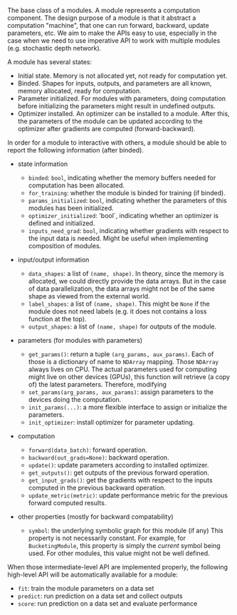 The base class of a modules. A module represents a computation component. The design
purpose of a module is that it abstract a computation "machine", that one can run forward,
backward, update parameters, etc. We aim to make the APIs easy to use, especially in the
case when we need to use imperative API to work with multiple modules (e.g. stochastic
depth network).

A module has several states:

- Initial state. Memory is not allocated yet, not ready for computation yet.
- Binded. Shapes for inputs, outputs, and parameters are all known, memory allocated,
  ready for computation.
- Parameter initialized. For modules with parameters, doing computation before initializing
  the parameters might result in undefined outputs.
- Optimizer installed. An optimizer can be installed to a module. After this, the parameters
  of the module can be updated according to the optimizer after gradients are computed
  (forward-backward).

In order for a module to interactive with others, a module should be able to report the
following information (after binded).

- state information
    - `binded`: `bool`, indicating whether the memory buffers needed for computation
       has been allocated.
    - `for_training`: whether the module is binded for training (if binded).
    - `params_initialized`: `bool`, indicating whether the parameters of this modules
       has been initialized.
    - `optimizer_initialized`: 'bool`, indicating whether an optimizer is defined
       and initialized.
    - `inputs_need_grad`: `bool`, indicating whether gradients with respect to the
      input data is needed. Might be useful when implementing composition of modules.

- input/output information
    - `data_shapes`: a list of `(name, shape)`. In theory, since the memory is allocated,
      we could directly provide the data arrays. But in the case of data parallelization,
      the data arrays might not be of the same shape as viewed from the external world.
    - `label_shapes`: a list of `(name, shape)`. This might be `None` if the module does
      not need labels (e.g. it does not contains a loss function at the top).
    - `output_shapes`: a list of `(name, shape)` for outputs of the module.

- parameters (for modules with parameters)
    - `get_params()`: return a tuple `(arg_params, aux_params)`. Each of those
      is a dictionary of name to `NDArray` mapping. Those `NDArray` always lives on
      CPU. The actual parameters used for computing might live on other devices (GPUs),
      this function will retrieve (a copy of) the latest parameters. Therefore, modifying
    - `set_params(arg_params, aux_params)`: assign parameters to the devices
      doing the computation.
    - `init_params(...)`: a more flexible interface to assign or initialize the parameters.
    - `init_optimizer`: install optimizer for parameter updating.

- computation
    - `forward(data_batch)`: forward operation.
    - `backward(out_grads=None)`: backward operation.
    - `update()`: update parameters according to installed optimizer.
    - `get_outputs()`: get outputs of the previous forward operation.
    - `get_input_grads()`: get the gradients with respect to the inputs computed
      in the previous backward operation.
    - `update_metric(metric)`: update performance metric for the previous forward
       computed results.

- other properties (mostly for backward compatability)
    - `symbol`: the underlying symbolic graph for this module (if any)
      This property is not necessarily constant. For example, for `BucketingModule`,
      this property is simply the *current* symbol being used. For other modules,
      this value might not be well defined.

When those intermediate-level API are implemented properly, the following
high-level API will be automatically available for a module:

- `fit`: train the module parameters on a data set
- `predict`: run prediction on a data set and collect outputs
- `score`: run prediction on a data set and evaluate performance
